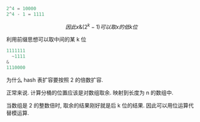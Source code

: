 ```cpp
2^4 = 10000
2^4 - 1 = 1111
```

$$
因此 x  \&  (2^k-1) 可以取 x 的 低 k 位
$$

利用前缀思想可以取中间的某 k 位

```cpp
1111111
  ~1111
&
1110000
```

为什么 hash 表扩容要按照 2 的倍数扩容.

正常来说. 计算分桶的位置应该是对数组取余. 映射到长度为 n 的数组中.

当数组是 2 的整数倍时, 取余的结果刚好就是后 k 位的结果. 因此可以用位运算代替模运算.
